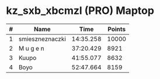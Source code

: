 # kz_sxb_xbcmzl (PRO) Maptop

|  # | Name | Time | Points |
|-------------- | -------------- | -------------- | -------------- | 
| 1 | smieszneznaczki | 14:35.258 | 10000 | 
| 2 | M u g e n | 37:20.429 | 8921 | 
| 3 | Kuupo | 41:55.077 | 8632 | 
| 4 | Boyo | 52:47.664 | 8159 | 

